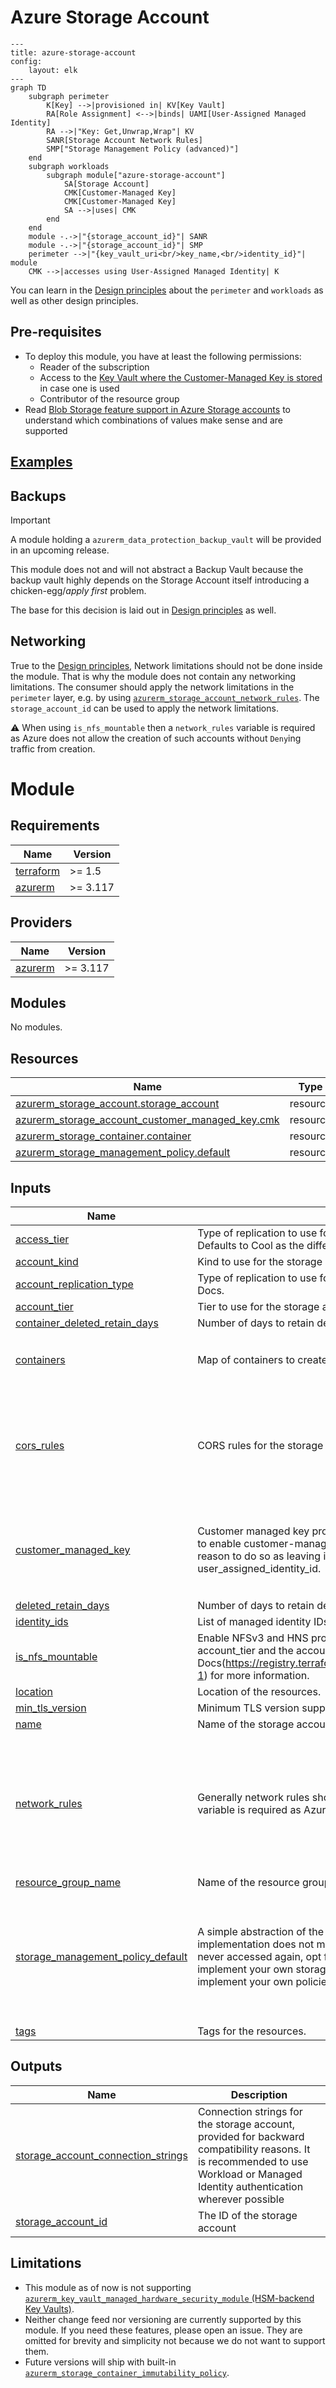 # Azure Storage Account

<!-- https://mermaid.live/ -->
```mermaid
---
title: azure-storage-account
config:
    layout: elk
---
graph TD
    subgraph perimeter
        K[Key] -->|provisioned in| KV[Key Vault]
        RA[Role Assignment] <-->|binds| UAMI[User-Assigned Managed Identity]
        RA -->|"Key: Get,Unwrap,Wrap"| KV
        SANR[Storage Account Network Rules]
        SMP["Storage Management Policy (advanced)"]
    end
    subgraph workloads
        subgraph module["azure-storage-account"]
            SA[Storage Account]
            CMK[Customer-Managed Key]
            CMK[Customer-Managed Key]
            SA -->|uses| CMK
        end
    end
    module -.->|"{storage_account_id}"| SANR
    module -.->|"{storage_account_id}"| SMP
    perimeter -->|"{key_vault_uri<br/>key_name,<br/>identity_id}"| module
    CMK -->|accesses using User-Assigned Managed Identity| K
```

You can learn in the [Design principles](../../DESIGN.md) about the `perimeter` and `workloads` as well as other design principles.

## Pre-requisites
- To deploy this module, you have at least the following permissions:
    + Reader of the subscription
    + Access to the [Key Vault where the Customer-Managed Key is stored](https://registry.terraform.io/providers/hashicorp/azurerm/latest/docs/resources/storage_account_customer_managed_key#key_vault_id-1) in case one is used
    + Contributor of the resource group
- Read [Blob Storage feature support in Azure Storage accounts](https://learn.microsoft.com/en-us/azure/storage/blobs/storage-feature-support-in-storage-accounts) to understand which combinations of values make sense and are supported

## [Examples](./examples)

## Backups
> [!IMPORTANT]
> A module holding a `azurerm_data_protection_backup_vault` will be provided in an upcoming release.

This module does not and will not abstract a Backup Vault because the backup vault highly depends on the Storage Account itself introducing a chicken-egg/_apply first_ problem.

The base for this decision is laid out in [Design principles](../../DESIGN.md) as well.

## Networking

True to the [Design principles](../../DESIGN.md), Network limitations should not be done inside the module. That is why the module does not contain any networking limitations. The consumer should apply the network limitations in the `perimeter` layer, e.g. by using [`azurerm_storage_account_network_rules`](https://registry.terraform.io/providers/hashicorp/azurerm/3.117.0/docs/resources/storage_account_network_rules). The `storage_account_id` can be used to apply the network limitations.

⚠️ When using `is_nfs_mountable` then a `network_rules` variable is required as Azure does not allow the creation of such accounts without `Deny`ing traffic from creation.

# Module

<!-- BEGIN_TF_DOCS -->
## Requirements

| Name | Version |
|------|---------|
| <a name="requirement_terraform"></a> [terraform](#requirement\_terraform) | >= 1.5 |
| <a name="requirement_azurerm"></a> [azurerm](#requirement\_azurerm) | >= 3.117 |

## Providers

| Name | Version |
|------|---------|
| <a name="provider_azurerm"></a> [azurerm](#provider\_azurerm) | >= 3.117 |

## Modules

No modules.

## Resources

| Name | Type |
|------|------|
| [azurerm_storage_account.storage_account](https://registry.terraform.io/providers/hashicorp/azurerm/latest/docs/resources/storage_account) | resource |
| [azurerm_storage_account_customer_managed_key.cmk](https://registry.terraform.io/providers/hashicorp/azurerm/latest/docs/resources/storage_account_customer_managed_key) | resource |
| [azurerm_storage_container.container](https://registry.terraform.io/providers/hashicorp/azurerm/latest/docs/resources/storage_container) | resource |
| [azurerm_storage_management_policy.default](https://registry.terraform.io/providers/hashicorp/azurerm/latest/docs/resources/storage_management_policy) | resource |

## Inputs

| Name | Description | Type | Default | Required |
|------|-------------|------|---------|:--------:|
| <a name="input_access_tier"></a> [access\_tier](#input\_access\_tier) | Type of replication to use for this storage account. Learn more about storage account access tiers in the Azure Docs. Defaults to Cool as the difference is negligible for most use cases but is more cost-efficient. | `string` | `"Cool"` | no |
| <a name="input_account_kind"></a> [account\_kind](#input\_account\_kind) | Kind to use for the storage account. Learn more about storage account kinds in the Azure Docs. | `string` | `"StorageV2"` | no |
| <a name="input_account_replication_type"></a> [account\_replication\_type](#input\_account\_replication\_type) | Type of replication to use for this storage account. Learn more about storage account replication types in the Azure Docs. | `string` | `"LRS"` | no |
| <a name="input_account_tier"></a> [account\_tier](#input\_account\_tier) | Tier to use for the storage account. Learn more about storage account tiers in the Azure Docs. | `string` | `"Standard"` | no |
| <a name="input_container_deleted_retain_days"></a> [container\_deleted\_retain\_days](#input\_container\_deleted\_retain\_days) | Number of days to retain deleted containers. | `number` | `7` | no |
| <a name="input_containers"></a> [containers](#input\_containers) | Map of containers to create in the storage account where the key is the name. | <pre>map(object({<br/>    access_type = optional(string, "private")<br/>  }))</pre> | `{}` | no |
| <a name="input_cors_rules"></a> [cors\_rules](#input\_cors\_rules) | CORS rules for the storage account | <pre>list(object({<br/>    allowed_origins    = list(string)<br/>    allowed_methods    = list(string)<br/>    allowed_headers    = list(string)<br/>    exposed_headers    = list(string)<br/>    max_age_in_seconds = number<br/>  }))</pre> | `[]` | no |
| <a name="input_customer_managed_key"></a> [customer\_managed\_key](#input\_customer\_managed\_key) | Customer managed key properties for the storage account. Refer to the readme for more information on what is needed to enable customer-managed key encryption. It is recommended to not use key\_version unless you have a specific reason to do so as leaving it out will allow automatic key rotation. The key\_vault\_id must be accessible to the user\_assigned\_identity\_id. | <pre>object({<br/>    user_assigned_identity_id = string<br/>    key_vault_id              = string<br/>    key_name                  = string<br/>    key_version               = optional(string, null)<br/>  })</pre> | `null` | no |
| <a name="input_deleted_retain_days"></a> [deleted\_retain\_days](#input\_deleted\_retain\_days) | Number of days to retain deleted blobs. | `number` | `7` | no |
| <a name="input_identity_ids"></a> [identity\_ids](#input\_identity\_ids) | List of managed identity IDs to assign to the storage account. | `list(string)` | `[]` | no |
| <a name="input_is_nfs_mountable"></a> [is\_nfs\_mountable](#input\_is\_nfs\_mountable) | Enable NFSv3 and HNS protocol for the storage account in order to be mounted to AKS/nodes. In order to enable this, the account\_tier and the account\_kind must be set to a limited subset, refer to the Azure Docs(https://registry.terraform.io/providers/hashicorp/azurerm/latest/docs/resources/storage_account#is_hns_enabled-1) for more information. | `bool` | `false` | no |
| <a name="input_location"></a> [location](#input\_location) | Location of the resources. | `string` | n/a | yes |
| <a name="input_min_tls_version"></a> [min\_tls\_version](#input\_min\_tls\_version) | Minimum TLS version supported by the storage account. | `string` | `"TLS1_2"` | no |
| <a name="input_name"></a> [name](#input\_name) | Name of the storage account. | `string` | n/a | yes |
| <a name="input_network_rules"></a> [network\_rules](#input\_network\_rules) | Generally network rules should be managed outside this module, but when using `is_nfs_mountable` then a `network_rules` variable is required as Azure does not allow the creation of such accounts without `Deny`ing traffic from creation. | <pre>object({<br/>    virtual_network_subnet_ids = list(string)<br/>    ip_rules                   = list(string)<br/>    bypass                     = optional(list(string), ["Metrics", "Logging", "AzureServices"])<br/>    private_link_accesses = list(object({<br/>      endpoint_resource_id = string<br/>      endpoint_tenant_id   = string<br/>    }))<br/>  })</pre> | `null` | no |
| <a name="input_resource_group_name"></a> [resource\_group\_name](#input\_resource\_group\_name) | Name of the resource group to put the resources in. | `string` | n/a | yes |
| <a name="input_storage_management_policy_default"></a> [storage\_management\_policy\_default](#input\_storage\_management\_policy\_default) | A simple abstraction of the most common properties for storage management lifecycle policies. If the simple implementation does not meet your needs, please open an issue. If you use this module to safe files that are rarely to never accessed again, opt for a very aggressive policy (starting already cool and archiving early). If you want to implement your own storage management policy, disable the default and use the output storage\_account\_id to implement your own policies. | <pre>object({<br/>    enabled                                  = optional(bool, true)<br/>    blob_to_cool_after_last_modified_days    = optional(number, 10)<br/>    blob_to_cold_after_last_modified_days    = optional(number, 50)<br/>    blob_to_archive_after_last_modified_days = optional(number, 100)<br/>    blob_to_deleted_after_last_modified_days = optional(number, 730)<br/>  })</pre> | <pre>{<br/>  "blob_to_archive_after_last_modified_days": 100,<br/>  "blob_to_cold_after_last_modified_days": 50,<br/>  "blob_to_cool_after_last_modified_days": 10,<br/>  "blob_to_deleted_after_last_modified_days": 730,<br/>  "enabled": true<br/>}</pre> | no |
| <a name="input_tags"></a> [tags](#input\_tags) | Tags for the resources. | `map(string)` | `{}` | no |

## Outputs

| Name | Description |
|------|-------------|
| <a name="output_storage_account_connection_strings"></a> [storage\_account\_connection\_strings](#output\_storage\_account\_connection\_strings) | Connection strings for the storage account, provided for backward compatibility reasons. It is recommended to use Workload or Managed Identity authentication wherever possible |
| <a name="output_storage_account_id"></a> [storage\_account\_id](#output\_storage\_account\_id) | The ID of the storage account |
<!-- END_TF_DOCS -->

## Limitations

- This module as of now is not supporting [`azurerm_key_vault_managed_hardware_security_module` (HSM-backend Key Vaults)](https://registry.terraform.io/providers/hashicorp/azurerm/3.117.0/docs/resources/key_vault_managed_hardware_security_module).
- Neither change feed nor versioning are currently supported by this module. If you need these features, please open an issue. They are omitted for brevity and simplicity not because we do not want to support them.
- Future versions will ship with built-in [`azurerm_storage_container_immutability_policy`](https://registry.terraform.io/providers/hashicorp/azurerm/3.117.0/docs/resources/storage_container_immutability_policy).

